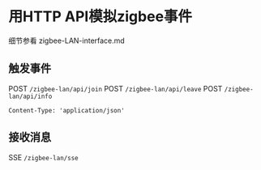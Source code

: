 用HTTP API模拟zigbee事件
============

细节参看 zigbee-LAN-interface.md

触发事件
-------------

POST `/zigbee-lan/api/join`
POST `/zigbee-lan/api/leave`
POST `/zigbee-lan/api/info`

`Content-Type: 'application/json'`

接收消息
-------------

SSE `/zigbee-lan/sse`
